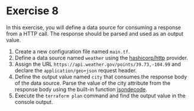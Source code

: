 # Exercise 8

In this exercise, you will define a data source for consuming a response from a HTTP call. The response should be parsed and used as an output value.

1. Create a new configuration file named `main.tf`.
2. Define a data source named `weather` using the [hashicorp/http](https://registry.terraform.io/providers/hashicorp/http/latest) provider.
3. Assign the URL `https://api.weather.gov/points/39.73,-104.99` and declare the `application/geo+json` request header.
4. Define the output value named `city` that consumes the response body of the data source. Parse the value of the city attribute from the response body using the built-in function [jsondecode](https://www.terraform.io/language/functions/jsondecode).
5. Execute the `terraform plan` command and find the output value in the console output.